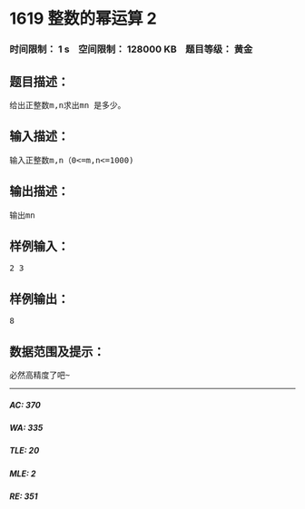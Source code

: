 # 1619 整数的幂运算 2   
### 时间限制： 1 s&nbsp;&nbsp;&nbsp;&nbsp;空间限制： 128000 KB&nbsp;&nbsp;&nbsp;&nbsp;题目等级： 黄金  
## 题目描述：  

<pre>
给出正整数m,n求出mn 是多少。
</pre>
  
  
## 输入描述：  

<pre>
输入正整数m,n（0<=m,n<=1000)
</pre>
  
  
## 输出描述：  

<pre>
输出mn
</pre>
  
  
## 样例输入：  

<pre>
2 3
</pre>
  
  
## 样例输出：  

<pre>
8
</pre>
  
  
## 数据范围及提示：  

<pre>
必然高精度了吧~
</pre>
  
  
***  

##### AC: 370  
##### WA: 335  
##### TLE: 20  
##### MLE: 2  
##### RE: 351  
